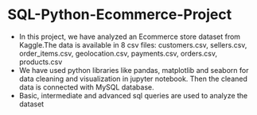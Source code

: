 # SQL-Python-Ecommerce-Project
* In this project, we have analyzed an Ecommerce store dataset from Kaggle.The data is available in 8 csv files:
customers.csv, sellers.csv, order_items.csv, geolocation.csv, payments.csv, orders.csv, products.csv
* We have used python libraries like pandas, matplotlib and seaborn for data cleaning and visualization in jupyter notebook. Then the cleaned data is connected with MySQL database.
* Basic, intermediate and advanced sql queries are used to analyze the dataset
